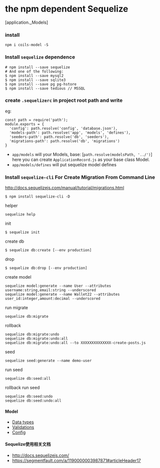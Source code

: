 # the npm dependent Sequelize  
[application._Models]

### install
```
npm i coils-model -S
```


### Install `sequelize` dependence
```
# npm install --save sequelize
# And one of the following:
$ npm install --save mysql2
$ npm install --save sqlite3
$ npm install --save pg pg-hstore
$ npm install --save tedious // MSSQL
```


### create `.sequelizerc` in project root path and write 
eg:
```
const path = require('path');
module.exports = {
  'config': path.resolve('config', 'database.json'),
  'models-path': path.resolve('app', 'models', 'defines'),
  'seeders-path': path.resolve('db', 'seeders'),
  'migrations-path': path.resolve('db', 'migrations')
}
```
* `app/models` will your Models, base: [`path.resolve(modelsPath, '../')`]
here you can create `ApplicationRecord.js` as your base class Model.
* `app/models/defines` will put sequelize model defines


### Install `sequelize-cli` For Create Migration From Command Line 
http://docs.sequelizejs.com/manual/tutorial/migrations.html
```
$ npm install sequelize-cli -D
```

helper
```
sequelize help
```

init
```
$ sequelize init
```

create db
```
$ sequelize db:create [--env production]
```
drop
```
$ sequelize db:drop [--env production]
```
create model
```
sequelize model:generate --name User --attributes username:string,email:string --underscored
sequelize model:generate --name Wallet22 --attributes user_id:integer,amount:decimal --underscored
```

run migrate
```
sequelize db:migrate
```
rollback
```
sequelize db:migrate:undo
sequelize db:migrate:undo:all
sequelize db:migrate:undo:all --to XXXXXXXXXXXXXX-create-posts.js
```
seed
```
sequelize seed:generate --name demo-user
```
run seed
```
sequelize db:seed:all
```
rollback run seed
```
sequelize db:seed:undo
sequelize db:seed:undo:all
```

#### Model
- [Data types](http://docs.sequelizejs.com/manual/tutorial/models-definition.html#data-types)
- [Validations](http://docs.sequelizejs.com/manual/tutorial/models-definition.html#validations)
- [Config](http://docs.sequelizejs.com/manual/tutorial/models-definition.html#configuration)


#### Sequelize使用相关文档
- http://docs.sequelizejs.com/
- https://segmentfault.com/a/1190000003987871#articleHeader17
